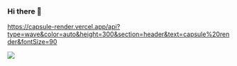 ### Hi there 👋
https://capsule-render.vercel.app/api?type=wave&color=auto&height=300&section=header&text=capsule%20render&fontSize=90
<!--
**jaemanlee/jaemanlee** is a ✨ _special_ ✨ repository because its `README.md` (this file) appears on your GitHub profile.

Here are some ideas to get you started:

- 🔭 I’m currently working on ...
- 🌱 I’m currently learning ...
- 👯 I’m looking to collaborate on ...
- 🤔 I’m looking for help with ...
- 💬 Ask me about ...
- 📫 How to reach me: ...
- 😄 Pronouns: ...
- ⚡ Fun fact: ...
-->
<img src="https://img.shields.io/badge/버튼에표시될이름-색상코드?style=flat-square&logo=이름&logoColor=white"/>
